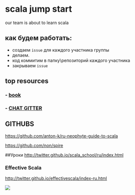 # scala jump start
our team is about to learn scala
## как будем работать:
- создаем `issue` для каждого участника группы
- делаем. 
- код  коммитим в папку\репозиторий каждого участника
- закрываем `issue`
## top resources

### - [book](http://www.ex.ua/66721237)

### - [CHAT GITTER](https://gitter.im/dev-ua/scala) 

## GITHUBS

https://github.com/anton-k/ru-neophyte-guide-to-scala

https://github.com/non/spire 


##Уроки 
http://twitter.github.io/scala_school/ru/index.html


### Effective Scala
http://twitter.github.io/effectivescala/index-ru.html

![](https://scontent-cdg2-1.cdninstagram.com/t51.2885-15/e35/14309749_104831049976370_1297125586_n.jpg?ig_cache_key=MTMzNDk0MzA0NjY1OTM2Mzk0OQ%3D%3D.2)